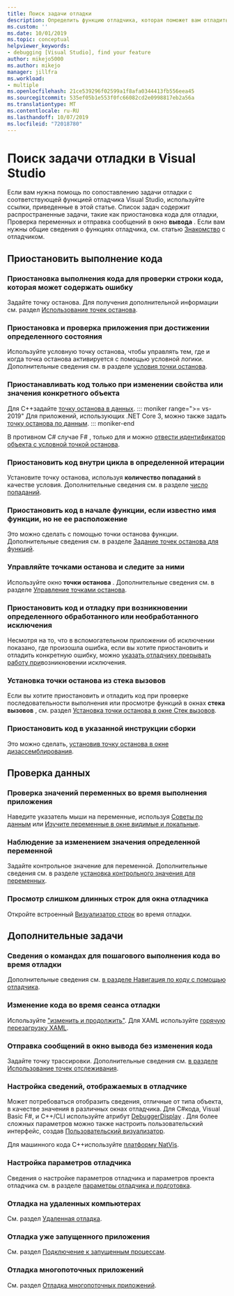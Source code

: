 ```yaml
---
title: Поиск задачи отладки
description: Определить функцию отладчика, которая поможет вам отладить приложение
ms.custom: ''
ms.date: 10/01/2019
ms.topic: conceptual
helpviewer_keywords:
- debugging [Visual Studio], find your feature
author: mikejo5000
ms.author: mikejo
manager: jillfra
ms.workload:
- multiple
ms.openlocfilehash: 21ce539296f02599a1f8afa0344413fb556eea45
ms.sourcegitcommit: 535ef05b1e553f0fc66082cd2e0998817eb2a56a
ms.translationtype: MT
ms.contentlocale: ru-RU
ms.lasthandoff: 10/07/2019
ms.locfileid: "72018780"
---
```

# <a name="find-your-debugging-task-in-visual-studio"></a>Поиск задачи отладки в Visual Studio

Если вам нужна помощь по сопоставлению задачи отладки с соответствующей функцией отладчика Visual Studio, используйте ссылки, приведенные в этой статье. Список задач содержит распространенные задачи, такие как приостановка кода для отладки, Проверка переменных и отправка сообщений в окно **вывода** . Если вам нужны общие сведения о функциях отладчика, см. статью [Знакомство](debugger-feature-tour.md) с отладчиком.

## <a name="pause-running-code"></a>Приостановить выполнение кода

### <a name="pause-running-code-to-inspect-a-line-of-code-that-may-contain-a-bug"></a>Приостановка выполнения кода для проверки строки кода, которая может содержать ошибку

Задайте точку останова. Для получения дополнительной информации см. раздел [Использование точек останова](using-breakpoints.md).

### <a name="pause-and-inspect-your-app-when-it-reaches-a-specific-state"></a>Приостановка и проверка приложения при достижении определенного состояния

Используйте условную точку останова, чтобы управлять тем, где и когда точка останова активируется с помощью условной логики. Дополнительные сведения см. в разделе [условия точки останова](using-breakpoints.md#breakpoint-conditions).

### <a name="pause-code-only-when-a-specific-objects-property-or-value-changes"></a>Приостанавливать код только при изменении свойства или значения конкретного объекта

Для C++задайте [точку останова в данных](using-breakpoints.md#BKMK_set_a_data_breakpoint_native_cplusplus). 
::: moniker range=">= vs-2019"
Для приложений, использующих .NET Core 3, можно также задать [точку останова по данным](using-breakpoints.md#BKMK_set_a_data_breakpoint_managed).
::: moniker-end

В противном C# случае F# , только для и можно [отвести идентификатор объекта с условной точкой останова](using-breakpoints.md#using-object-ids-in-breakpoint-conditions-c-and-f).

### <a name="pause-code-inside-a-loop-at-a-certain-iteration"></a>Приостановить код внутри цикла в определенной итерации

Установите точку останова, используя **количество попаданий** в качестве условия. Дополнительные сведения см. в разделе [число попаданий](using-breakpoints.md#hit-count).

### <a name="pause-code-at-the-start-of-a-function-when-you-know-the-function-name-but-not-its-location"></a>Приостановить код в начале функции, если известно имя функции, но не ее расположение

Это можно сделать с помощью точки останова функции. Дополнительные сведения см. в разделе [Задание точек останова для функций](using-breakpoints.md#BKMK_Set_a_breakpoint_in_a_source_file).

### <a name="manage-and-keep-track-of-your-breakpoints"></a>Управляйте точками останова и следите за ними

Используйте окно **точки останова** . Дополнительные сведения см. в разделе [Управление точками останова](using-breakpoints.md#BKMK_Specify_advanced_properties_of_a_breakpoint_).

### <a name="pause-code-and-debug-when-a-specific-handled-or-unhandled-exception-is-thrown"></a>Приостановить код и отладку при возникновении определенного обработанного или необработанного исключения

Несмотря на то, что в вспомогательном приложении об исключении показано, где произошла ошибка, если вы хотите приостановить и отладить конкретную ошибку, можно [указать отладчику прерывать работу при](managing-exceptions-with-the-debugger.md#tell-the-debugger-to-break-when-an-exception-is-thrown)возникновении исключения.

### <a name="set-a-breakpoint-from-the-call-stack"></a>Установка точки останова из стека вызовов

Если вы хотите приостановить и отладить код при проверке последовательности выполнения или просмотре функций в окнах **стека вызовов** , см. раздел [Установка точки останова в окне Стек вызовов](using-breakpoints.md#BKMK_Set_a_breakpoint_from_debugger_windows).

### <a name="pause-code-at-a-specific-assembly-instruction"></a>Приостановить код в указанной инструкции сборки

Это можно сделать, [установив точку останова в окне дизассемблирования](using-breakpoints.md#BKMK_Set_a_breakpoint_from_debugger_windows).

## <a name="inspect-data"></a>Проверка данных

### <a name="check-the-value-of-variables-while-running-your-app"></a>Проверка значений переменных во время выполнения приложения

Наведите указатель мыши на переменные, используя [Советы по данным](view-data-values-in-data-tips-in-the-code-editor.md) или [Изучите переменные в окне видимые и локальные](autos-and-locals-windows.md).

### <a name="observe-the-changing-value-of-a-specific-variable"></a>Наблюдение за изменением значения определенной переменной

Задайте контрольное значение для переменной. Дополнительные сведения см. в разделе [установка контрольного значения для переменных](watch-and-quickwatch-windows.md).

### <a name="view-strings-that-are-too-long-for-the-debugger-window"></a>Просмотр слишком длинных строк для окна отладчика

Откройте встроенный [Визуализатор строк](view-strings-visualizer.md) во время отладки.

## <a name="additional-tasks"></a>Дополнительные задачи

### <a name="learn-the-commands-to-step-through-your-code-while-debugging"></a>Сведения о командах для пошагового выполнения кода во время отладки

Дополнительные сведения см. [в разделе Навигация по коду с помощью отладчика](navigating-through-code-with-the-debugger.md).

### <a name="edit-code-during-a-debugging-session"></a>Изменение кода во время сеанса отладки

Используйте ["изменить и продолжить"](edit-and-continue.md). Для XAML используйте [горячую перезагрузку XAML](xaml-hot-reload.md).

### <a name="send-messages-to-the-output-window-without-modifying-code"></a>Отправка сообщений в окно вывода без изменения кода

Задайте точку трассировки. Дополнительные сведения см. [в разделе Использование точек отслеживания](using-tracepoints.md).

### <a name="customize-information-shown-in-the-debugger"></a>Настройка сведений, отображаемых в отладчике

Может потребоваться отобразить сведения, отличные от типа объекта, в качестве значения в различных окнах отладчика. Для C#кода, Visual Basic F#, и C++/CLI используйте атрибут [DebuggerDisplay](using-the-debuggerdisplay-attribute.md) . Для более сложных параметров можно также настроить пользовательский интерфейс, создав [Пользовательский визуализатор](create-custom-visualizers-of-data.md).

Для машинного кода C++используйте [платформу NatVis](create-custom-views-of-native-objects.md).

### <a name="configure-debugger-settings"></a>Настройка параметров отладчика

Сведения о настройке параметров отладчика и параметров проекта отладчика см. в разделе [параметры отладчика и подготовка](debugger-settings-and-preparation.md).

### <a name="debug-on-remote-machines"></a>Отладка на удаленных компьютерах

См. раздел [Удаленная отладка](remote-debugging.md).

### <a name="debug-an-app-that-is-already-running"></a>Отладка уже запущенного приложения

См. раздел [Подключение к запущенным процессам](attach-to-running-processes-with-the-visual-studio-debugger.md).

### <a name="debug-multithreaded-applications"></a>Отладка многопоточных приложений

См. раздел [Отладка многопоточных приложений](debug-multithreaded-applications-in-visual-studio.md).
